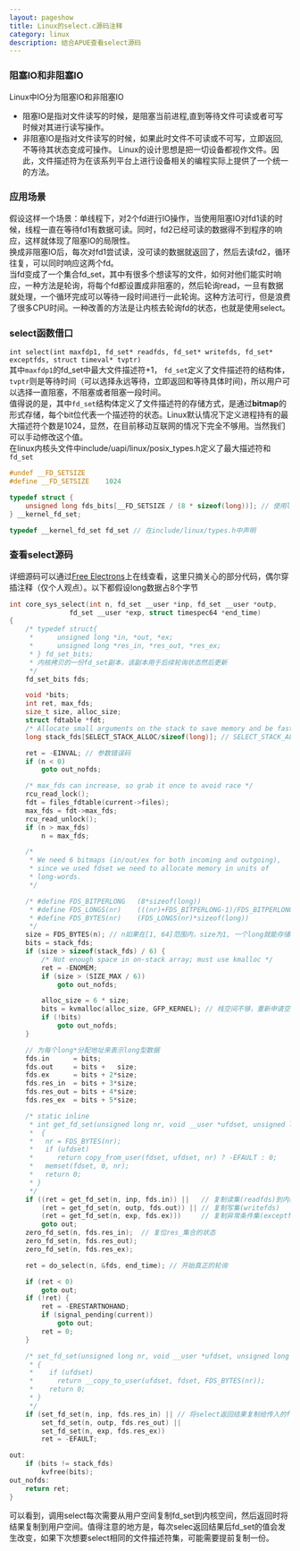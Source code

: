 ```yaml
---
layout: pageshow
title: Linux的select.c源码注释
category: linux
description: 结合APUE查看select源码
---
```




###  阻塞IO和非阻塞IO
Linux中IO分为阻塞IO和非阻塞IO  
* 阻塞IO是指对文件读写的时候，是阻塞当前进程,直到等待文件可读或者可写时候对其进行读写操作。
* 非阻塞IO是指对文件读写的时候，如果此时文件不可读或不可写，立即返回,不等待其状态变成可操作。
Linux的设计思想是把一切设备都视作文件。因此，文件描述符为在该系列平台上进行设备相关的编程实际上提供了一个统一的方法。  

### 应用场景
假设这样一个场景：单线程下，对2个fd进行IO操作，当使用阻塞IO对fd1读的时候，线程一直在等待fd1有数据可读。同时，fd2已经可读的数据得不到程序的响应，这样就体现了阻塞IO的局限性。  
换成非阻塞IO后，每次对fd1尝试读，没可读的数据就返回了，然后去读fd2，循环往复，可以同时响应这两个fd。  
当fd变成了一个集合fd_set，其中有很多个想读写的文件，如何对他们能实时响应，一种方法是轮询，将每个fd都设置成非阻塞的，然后轮询read，一旦有数据就处理，一个循环完成可以等待一段时间进行一此轮询。这种方法可行，但是浪费了很多CPU时间。一种改善的方法是让内核去轮询fd的状态，也就是使用select。

### select函数借口
`int select(int maxfdp1, fd_set* readfds, fd_set* writefds, fd_set* exceptfds, struct timeval* tvptr)`  
其中`maxfdp1`的fd_set中最大文件描述符+1， `fd_set`定义了文件描述符的结构体， `tvptr`则是等待时间（可以选择永远等待，立即返回和等待具体时间)，所以用户可以选择一直阻塞，不阻塞或者阻塞一段时间。  
值得说的是，其中`fd_set`结构体定义了文件描述符的存储方式，是通过**bitmap**的形式存储，每个bit位代表一个描述符的状态。Linux默认情况下定义进程持有的最大描述符个数是1024，显然，在目前移动互联网的情况下完全不够用。当然我们可以手动修改这个值。  
在linux内核头文件中include/uapi/linux/posix_types.h定义了最大描述符和`fd_set`   
```c
#undef __FD_SETSIZE
#define __FD_SETSIZE	1024

typedef struct {
	unsigned long fds_bits[__FD_SETSIZE / (8 * sizeof(long))]; // 使用long(假设是8字节大小)来保存fd，共需要1024 / (8 * 8)个long型数据。
} __kernel_fd_set;

typedef __kernel_fd_set fd_set // 在include/linux/types.h中声明
```

### 查看select源码
详细源码可以通过[Free Electrons](http://elixir.free-electrons.com/linux/latest/source/fs/select.c)上在线查看，这里只摘关心的部分代码，偶尔穿插注释（仅个人观点）。以下都假设long数据占8个字节
```c
int core_sys_select(int n, fd_set __user *inp, fd_set __user *outp,
			   fd_set __user *exp, struct timespec64 *end_time)
{
    /* typedef struct{
     *      unsigned long *in, *out, *ex;
     *      unsigned long *res_in, *res_out, *res_ex;
     * } fd_set_bits;
     * 内核拷贝的一份fd_set副本，该副本用于后续轮询状态然后更新
     */
	fd_set_bits fds;

	void *bits;
	int ret, max_fds;
	size_t size, alloc_size;
	struct fdtable *fdt;
	/* Allocate small arguments on the stack to save memory and be faster */
	long stack_fds[SELECT_STACK_ALLOC/sizeof(long)]; // SELECT_STACK_ALLOC 默认栈大小 = 256Byte, 256 / 8 = 32 个long型数据，最大可保存32 * 24 = 2048个文件描述符

	ret = -EINVAL; // 参数错误码
	if (n < 0)
		goto out_nofds;

	/* max_fds can increase, so grab it once to avoid race */
	rcu_read_lock();
	fdt = files_fdtable(current->files);
	max_fds = fdt->max_fds;
	rcu_read_unlock();
	if (n > max_fds)
		n = max_fds;

	/*
	 * We need 6 bitmaps (in/out/ex for both incoming and outgoing),
	 * since we used fdset we need to allocate memory in units of
	 * long-words.
	 */

    /* #define FDS_BITPERLONG	(8*sizeof(long))
     * #define FDS_LONGS(nr)	(((nr)+FDS_BITPERLONG-1)/FDS_BITPERLONG)
     * #define FDS_BYTES(nr)	(FDS_LONGS(nr)*sizeof(long))
     */
	size = FDS_BYTES(n); // n如果在[1, 64]范围内，size为1, 一个long就能存储64个fd标志
	bits = stack_fds;
	if (size > sizeof(stack_fds) / 6) {
		/* Not enough space in on-stack array; must use kmalloc */
		ret = -ENOMEM;
		if (size > (SIZE_MAX / 6))
			goto out_nofds;

		alloc_size = 6 * size;
		bits = kvmalloc(alloc_size, GFP_KERNEL); // 栈空间不够，重新申请空间
		if (!bits)
			goto out_nofds;
	}

    // 为每个long*分配地址来表示long型数据
	fds.in      = bits;
	fds.out     = bits +   size;
	fds.ex      = bits + 2*size;
	fds.res_in  = bits + 3*size;
	fds.res_out = bits + 4*size;
	fds.res_ex  = bits + 5*size;

    /* static inline
     * int get_fd_set(unsigned long nr, void __user *ufdset, unsigned long *fdset)
     * 	{
     *   nr = FDS_BYTES(nr);
     *   if (ufdset)
     *      return copy_from_user(fdset, ufdset, nr) ? -EFAULT : 0;
     *   memset(fdset, 0, nr);
     *   return 0;
     * }
     */
	if ((ret = get_fd_set(n, inp, fds.in)) ||   // 复制读集(readfds)到内核栈空间
	    (ret = get_fd_set(n, outp, fds.out)) || // 复制写集(writefds)
	    (ret = get_fd_set(n, exp, fds.ex)))     // 复制异常条件集(exceptfds)
		goto out;
	zero_fd_set(n, fds.res_in);  // 复位res_集合的状态
	zero_fd_set(n, fds.res_out);
	zero_fd_set(n, fds.res_ex);

	ret = do_select(n, &fds, end_time); // 开始真正的轮询

	if (ret < 0)
		goto out;
	if (!ret) {
		ret = -ERESTARTNOHAND;
		if (signal_pending(current))
			goto out;
		ret = 0;
	}

    /* set_fd_set(unsigned long nr, void __user *ufdset, unsigned long *fdset)
     * {
     *    if (ufdset)
     *      return __copy_to_user(ufdset, fdset, FDS_BYTES(nr));
     *    return 0;
     * }
     */
	if (set_fd_set(n, inp, fds.res_in) || // 将select返回结果复制给传入的fd_set;
	    set_fd_set(n, outp, fds.res_out) ||
	    set_fd_set(n, exp, fds.res_ex))
		ret = -EFAULT;

out:
	if (bits != stack_fds)
		kvfree(bits);
out_nofds:
	return ret;
}

```
可以看到，调用select每次需要从用户空间复制fd_set到内核空间，然后返回时将结果复制到用户空间。值得注意的地方是，每次selec返回结果后fd_set的值会发生改变，如果下次想要select相同的文件描述符集，可能需要提前复制一份。
